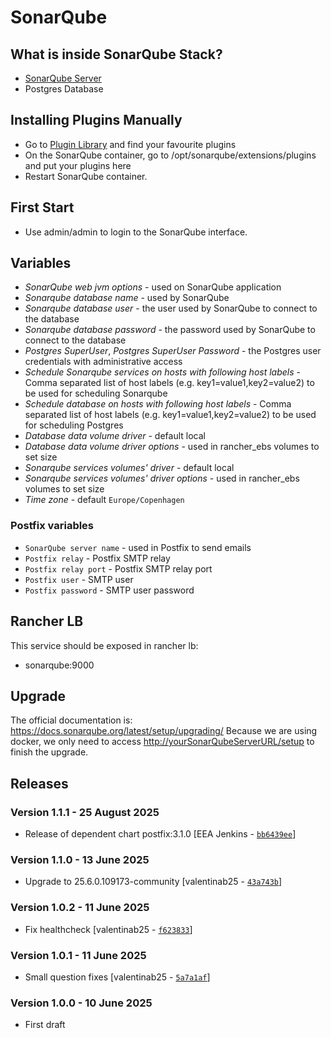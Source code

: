 # SonarQube

## What is inside SonarQube Stack?

* [SonarQube Server](http://www.sonarqube.org/)
* Postgres Database

## Installing Plugins Manually

* Go to [Plugin Library](http://docs.sonarqube.org/display/PLUG/Plugin+Library) and find your favourite plugins
* On the SonarQube container, go to /opt/sonarqube/extensions/plugins and put your plugins here
* Restart SonarQube container.

## First Start

* Use admin/admin to login to the SonarQube interface.

## Variables

* *SonarQube web jvm options* - used on SonarQube application
* *Sonarqube database name* - used by SonarQube
* *Sonarqube database user* - the user used by SonarQube to connect to the database
* *Sonarqube database password* - the password used by SonarQube to connect to the database
* *Postgres SuperUser*, *Postgres SuperUser Password* - the Postgres user credentials with administrative access
* *Schedule Sonarqube services on hosts with following host labels* - Comma separated list of host labels (e.g. key1=value1,key2=value2) to be used for scheduling Sonarqube
* *Schedule database on hosts with following host labels* - Comma separated list of host labels (e.g. key1=value1,key2=value2) to be used for scheduling Postgres
* *Database data volume driver* - default local
* *Database data volume driver options* - used in rancher_ebs volumes to set size
* *Sonarqube services volumes' driver* - default local
* *Sonarqube services volumes' driver options* -  used in rancher_ebs volumes to set size
* *Time zone* - default `Europe/Copenhagen`

### Postfix variables

* `SonarQube server name` - used in Postfix to send emails
* `Postfix relay` - Postfix SMTP relay
* `Postfix relay port` - Postfix SMTP relay port
* `Postfix user` - SMTP user
* `Postfix password` - SMTP user password

## Rancher LB

This service should be exposed in rancher lb:

* sonarqube:9000

## Upgrade

The official documentation is: <https://docs.sonarqube.org/latest/setup/upgrading/>
Because we are using docker, we only need to access <http://yourSonarQubeServerURL/setup>  to finish the upgrade.


## Releases

### Version 1.1.1 - 25 August 2025
- Release of dependent chart postfix:3.1.0 [EEA Jenkins - [`bb6439ee`](https://github.com/eea/helm-charts/commit/bb6439eee50556705dd26a4952617f2bcc9ab810)]

### Version 1.1.0 - 13 June 2025
- Upgrade to 25.6.0.109173-community [valentinab25 - [`43a743b`](https://github.com/eea/helm-charts/commit/43a743b388c2b4389bc19da01f688b7b5278c53f)]

### Version 1.0.2 - 11 June 2025
- Fix healthcheck [valentinab25 - [`f623833`](https://github.com/eea/helm-charts/commit/f623833d27e17f185e7a5a6d0d3f31478cc23da0)]

### Version 1.0.1 - 11 June 2025
- Small question fixes [valentinab25 - [`5a7a1af`](https://github.com/eea/helm-charts/commit/5a7a1af5c1e0200a65ca5dbbae32579d70d439fd)]

### Version 1.0.0 - 10 June 2025
- First draft
